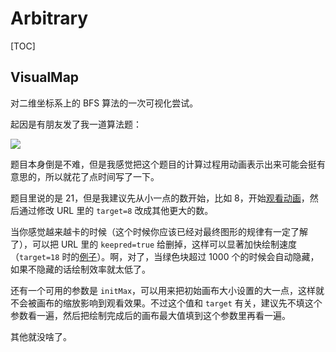 # Arbitrary

[TOC]

## VisualMap

对二维坐标系上的 BFS 算法的一次可视化尝试。

起因是有朋友发了我一道算法题：

![](https://rikka.7sdre.am/files/7348ba72-f1db-4f58-adc4-e6becdea1092.jpeg)

题目本身倒是不难，但是我感觉把这个题目的计算过程用动画表示出来可能会挺有意思的，所以就花了点时间写了一下。

题目里说的是 21，但是我建议先从小一点的数开始，比如 8，开始[观看动画](visualmap/index.html?target=8&keepred=true)，然后通过修改 URL 里的 `target=8` 改成其他更大的数。

当你感觉越来越卡的时候（这个时候你应该已经对最终图形的规律有一定了解了），可以把 URL 里的 `keepred=true` 给删掉，这样可以显著加快绘制速度（`target=18` 时的[例子](visualmap/index.html?target=18)）。啊，对了，当绿色块超过 1000 个的时候会自动隐藏，如果不隐藏的话绘制效率就太低了。

还有一个可用的参数是 `initMax`，可以用来把初始画布大小设置的大一点，这样就不会被画布的缩放影响到观看效果。不过这个值和 `target` 有关，建议先不填这个参数看一遍，然后把绘制完成后的画布最大值填到这个参数里再看一遍。

其他就没啥了。